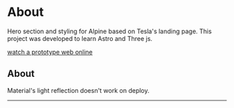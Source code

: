 # About
Hero section and styling for Alpine based on Tesla's landing page.
This project was developed to learn Astro and Three js.

[watch a prototype web online](https://first-three-23.netlify.app/)

## About
Material's light reflection doesn't work on deploy.

------------------------------------------------------------------------------------
